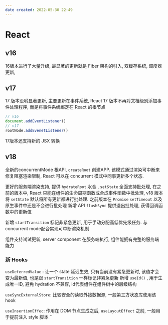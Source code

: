 ```yaml
---
date created: 2022-05-30 22:49
---
```


# React

## v16

16版本进行了大量升级, 最显著的更新就是 Fiber 架构的引入, 双缓存系统, 调度器更新,

## v17

17 版本没哟显著更新, 主要更新在事件系统, React 17 版本不再对文档级别添加事件处理程序, 而是将事件系统绑定在 React 的根节点

```jsx
// v16
document.addEventListener()
// v17
rootNode.addEvenetListener()
```

17版本还支持新的 JSX 转换

## v18

全新的concurrentMode 根API, `createRoot` 创建APP. 该模式通过渲染可中断来修复阻塞渲染限制, React 可以在 concurrent 模式中同事更新多个状态.

更好的服务端渲染支持, 提供 `hydrateRoot` 水合 ,
`setState` 全面支持批处理, 在之前的版本中, React 只能在组件的生命周期函数或合成事件函数中批处理, v18 版本将 `setState` 默认将所有更新都进行批处理. 之前版本在 `Promise` `setTimeout` 以及原生事件中还是不会进行批处理
新增 API `flushSync` 提供退出批处理, 获得回调函数中的更新值

新增 `startTransition` 标记非紧急更新, 用于手动分配高低优先级任务. 与 concurrent mode配合实现可中断渲染机制

组件支持试试更新, server component 在服务端执行, 组件能拥有完整的服务端能力

### 新 Hooks

`useDeferredValue` : 让一个 state 延迟生效, 只有当前没有紧急更新时, 该值才会变为最新值, 也是跟 `startTransition` 一样标记非紧急更新
新增 `useId()` , 用于生成唯一ID, 避免 hydration 不兼容, id代表组件在组件树中的层级结构

`useSyncExternalStore`: 比较安全的读取外接数据源, 一般第三方状态库使用该 hook

`useInsertionEffec`: 作用在 DOM 节点生成之后, `useLayoutEffect` 之前, 一般用于提前注入 style 脚本
``
